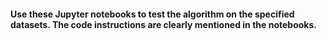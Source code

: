 #### Use these Jupyter notebooks to test the algorithm on the specified datasets. The code instructions are clearly mentioned in the notebooks.
